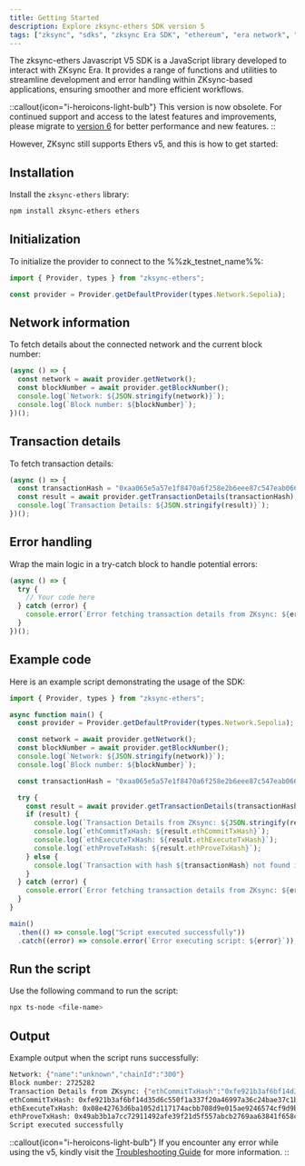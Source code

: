 ```yaml
---
title: Getting Started
description: Explore zksync-ethers SDK version 5
tags: ["zksync", "sdks", "zksync Era SDK", "ethereum", "era network", "javascript", v5"]
---
```


The zksync-ethers Javascript V5 SDK is a JavaScript library developed to interact with ZKsync Era. It provides
a range of functions and utilities to streamline development and error handling within ZKsync-based applications,
ensuring smoother and more efficient workflows.

::callout{icon="i-heroicons-light-bulb"}
This version is now obsolete. For continued support and access to the latest features and improvements, please migrate to
[version 6](/sdk/js/ethers/v6/getting-started) for better performance and new features.
::

However, ZKsync still supports Ethers v5, and this is how to get started:

## Installation

Install the `zksync-ethers` library:

```bash
npm install zksync-ethers ethers
```

## Initialization

To initialize the provider to connect to the %%zk_testnet_name%%:

```typescript
import { Provider, types } from "zksync-ethers";

const provider = Provider.getDefaultProvider(types.Network.Sepolia);
```

## Network information

To fetch details about the connected network and the current block number:

```typescript
(async () => {
  const network = await provider.getNetwork();
  const blockNumber = await provider.getBlockNumber();
  console.log(`Network: ${JSON.stringify(network)}`);
  console.log(`Block number: ${blockNumber}`);
})();
```

## Transaction details

To fetch transaction details:

```typescript
(async () => {
  const transactionHash = "0xaa065e5a57e1f8470a6f258e2b6eee87c547eab066b8620ce7f3fd51405665e1";
  const result = await provider.getTransactionDetails(transactionHash);
  console.log(`Transaction Details: ${JSON.stringify(result)}`);
})();
```

## Error handling

Wrap the main logic in a try-catch block to handle potential errors:

```typescript
(async () => {
  try {
    // Your code here
  } catch (error) {
    console.error(`Error fetching transaction details from ZKsync: ${error}`);
  }
})();
```

## Example code

Here is an example script demonstrating the usage of the SDK:

```typescript
import { Provider, types } from "zksync-ethers";

async function main() {
  const provider = Provider.getDefaultProvider(types.Network.Sepolia);

  const network = await provider.getNetwork();
  const blockNumber = await provider.getBlockNumber();
  console.log(`Network: ${JSON.stringify(network)}`);
  console.log(`Block number: ${blockNumber}`);

  const transactionHash = "0xaa065e5a57e1f8470a6f258e2b6eee87c547eab066b8620ce7f3fd51405665e1";

  try {
    const result = await provider.getTransactionDetails(transactionHash);
    if (result) {
      console.log(`Transaction Details from ZKsync: ${JSON.stringify(result)}`);
      console.log(`ethCommitTxHash: ${result.ethCommitTxHash}`);
      console.log(`ethExecuteTxHash: ${result.ethExecuteTxHash}`);
      console.log(`ethProveTxHash: ${result.ethProveTxHash}`);
    } else {
      console.log(`Transaction with hash ${transactionHash} not found in ZKsync.`);
    }
  } catch (error) {
    console.error(`Error fetching transaction details from ZKsync: ${error}`);
  }
}

main()
  .then(() => console.log("Script executed successfully"))
  .catch((error) => console.error(`Error executing script: ${error}`));
```

## Run the script

Use the following command to run the script:

```bash
npx ts-node <file-name>
```

## Output

Example output when the script runs successfully:

```sh
Network: {"name":"unknown","chainId":"300"}
Block number: 2725282
Transaction Details from ZKsync: {"ethCommitTxHash":"0xfe921b3af6bf14d35d6c550f1a337f20a46997a36c24bae37c1b2d129ee3b4d6","ethExecuteTxHash":"0x08e42763d6ba1052d117174acbb708d9e015ae9246574cf9d9b06c001b31e750","ethProveTxHash":"0x49ab3b1a7cc72911492afe39f21d5f557abcb2769aa63841f658c719a7ec5ba2","fee":"0x1252b3c112d2e","gasPerPubdata":"0xc350","initiatorAddress":"0xb71ce978bf48e3e4669a7a0acb89850023fc3279","isL1Originated":false,"receivedAt":"2024-06-03T09:16:41.519Z","status":"verified"}
ethCommitTxHash: 0xfe921b3af6bf14d35d6c550f1a337f20a46997a36c24bae37c1b2d129ee3b4d6
ethExecuteTxHash: 0x08e42763d6ba1052d117174acbb708d9e015ae9246574cf9d9b06c001b31e750
ethProveTxHash: 0x49ab3b1a7cc72911492afe39f21d5f557abcb2769aa63841f658c719a7ec5ba2
Script executed successfully
```

::callout{icon="i-heroicons-light-bulb"}
If you encounter any error while using the v5, kindly visit the
[Troubleshooting Guide](/sdk/troubleshooting#javascript-sdk) for more information.
::
